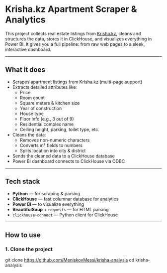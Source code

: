 # Krisha.kz Apartment Scraper & Analytics

This project collects real estate listings from [Krisha.kz](https://krisha.kz), cleans and structures the data, stores it in ClickHouse, and visualizes everything in Power BI. It gives you a full pipeline: from raw web pages to a sleek, interactive dashboard.

---

## What it does

- Scrapes apartment listings from Krisha.kz (multi-page support)
- Extracts detailed attributes like:
  - Price
  - Room count
  - Square meters & kitchen size
  - Year of construction
  - House type
  - Floor info (e.g., 3 out of 9)
  - Residential complex name
  - Ceiling height, parking, toilet type, etc.
- Cleans the data:
  - Removes non-numeric characters
  - Converts m² fields to numbers
  - Splits location into city & district
- Sends the cleaned data to a ClickHouse database
- Power BI dashboard connects to ClickHouse via ODBC

---

## Tech stack

- **Python** — for scraping & parsing
- **ClickHouse** — fast columnar database for analytics
- **Power BI** — to visualize everything
- **BeautifulSoup** + `requests` — for HTML parsing
- `clickhouse-connect` — Python client for ClickHouse

---

## How to use

### 1. Clone the project

git clone https://github.com/MeniskovMessi/krisha-analysis
cd krisha-analysis
